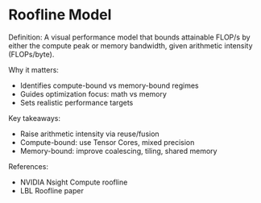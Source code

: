 # Roofline Model

Definition: A visual performance model that bounds attainable FLOP/s by either the compute peak or memory bandwidth, given arithmetic intensity (FLOPs/byte).

Why it matters:
- Identifies compute-bound vs memory-bound regimes
- Guides optimization focus: math vs memory
- Sets realistic performance targets

Key takeaways:
- Raise arithmetic intensity via reuse/fusion
- Compute-bound: use Tensor Cores, mixed precision
- Memory-bound: improve coalescing, tiling, shared memory

References:
- NVIDIA Nsight Compute roofline
- LBL Roofline paper
